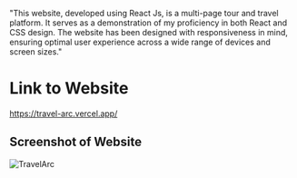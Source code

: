 "This website, developed using React Js, is a multi-page tour and travel platform. It serves as a demonstration of my proficiency in both React and CSS design. The website has been designed with responsiveness in mind, ensuring optimal user experience across a wide range of devices and screen sizes."

# Link to Website
https://travel-arc.vercel.app/

## Screenshot of Website
![TravelArc](https://user-images.githubusercontent.com/105537793/212305769-107bd992-09da-4c7c-a365-ce25635c4c85.png)
